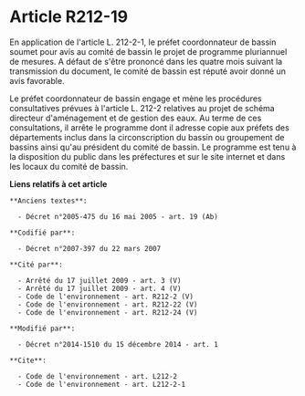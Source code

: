 # Article R212-19

En application de l'article L. 212-2-1, le préfet coordonnateur de bassin soumet pour avis au comité de bassin le projet de
programme pluriannuel de mesures. A défaut de s'être prononcé dans les quatre mois suivant la transmission du document, le
comité de bassin est réputé avoir donné un avis favorable. 

Le préfet coordonnateur de bassin engage et mène les procédures consultatives prévues à l'article L. 212-2 relatives au
projet de schéma directeur d'aménagement et de gestion des eaux. Au terme de ces consultations, il arrête le programme dont
il adresse copie aux préfets des départements inclus dans la circonscription du bassin ou groupement de bassins ainsi qu'au
président du comité de bassin. Le programme est tenu à la disposition du public dans les préfectures et sur le site internet
et dans les locaux du comité de bassin.

**Liens relatifs à cet article**

	**Anciens textes**:

	  - Décret n°2005-475 du 16 mai 2005 - art. 19 (Ab)

	**Codifié par**:

	  - Décret n°2007-397 du 22 mars 2007

	**Cité par**:

	  - Arrêté du 17 juillet 2009 - art. 3 (V)
	  - Arrêté du 17 juillet 2009 - art. 4 (V)
	  - Code de l'environnement - art. R212-2 (V)
	  - Code de l'environnement - art. R212-22 (V)
	  - Code de l'environnement - art. R212-24 (V)

	**Modifié par**:

	  - Décret n°2014-1510 du 15 décembre 2014 - art. 1

	**Cite**:

	  - Code de l'environnement - art. L212-2
	  - Code de l'environnement - art. L212-2-1
